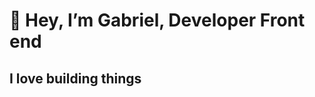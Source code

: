 # 👋 Hey, I’m Gabriel, Developer Front end

## I love building things 
<!---
GabrielTheDEV/GabrielTheDEV is a ✨ special ✨ repository because its `README.md` (this file) appears on your GitHub profile.
You can click the Preview link to take a look at your changes.
--->
